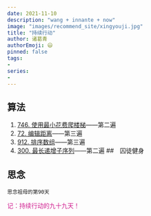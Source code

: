 ```yaml
---
date: 2021-11-10
description: "wang + innante + now"
image: "images/recommend_site/xingyouji.jpg"
title: "持续行动"
author: 诸葛青
authorEmoji: 😃
pinned: false
tags:
- 
series:
-
---
```



## 算法
1. [746. 使用最小花费爬楼梯](https://leetcode-cn.com/problems/min-cost-climbing-stairs/)——第二遍
2. [72. 编辑距离](https://leetcode-cn.com/problems/edit-distance/)——第三遍
3. [912. 排序数组](https://leetcode-cn.com/problems/sort-an-array/)——第三遍
4. [300. 最长递增子序列](https://leetcode-cn.com/problems/longest-increasing-subsequence/)——第二遍
##　囚徒健身 

## 思念
``思念祖母的第90天``

<font color=VioletRed>记：持续行动的九十九天！</font>


